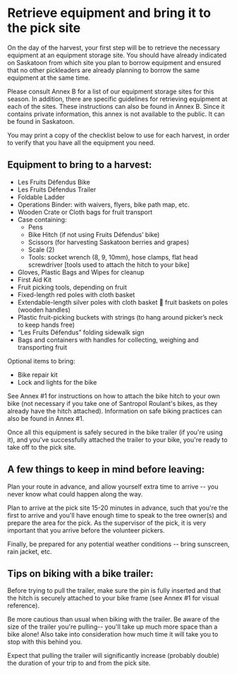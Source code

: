 # Retrieve equipment and bring it to the pick site

On the day of the harvest, your first step will be to retrieve the necessary equipment at an equipment storage site. You should have already indicated on Saskatoon from which site you plan to borrow equipment and ensured that no other pickleaders are already planning to borrow the same equipment at the same time.

Please consult Annex B for a list of our equipment storage sites for this season. In addition, there are specific guidelines for retrieving equipment at each of the sites. These instructions can also be found in Annex B. Since it contains private information, this annex is not available to the public. It can be found in Saskatoon.

You may print a copy of the checklist below to use for each harvest, in order to verify that you have all the equipment you need.

## Equipment to bring to a harvest:

- Les Fruits Défendus Bike
- Les Fruits Défendus Trailer
- Foldable Ladder
- Operations Binder: with waivers, flyers, bike path map, etc.
- Wooden Crate or Cloth bags for fruit transport
- Case containing:
  - Pens
  - Bike Hitch (if not using Fruits Défendus’ bike)
  - Scissors (for harvesting Saskatoon berries and grapes)
  - Scale (2)
  - Tools: socket wrench (8, 9, 10mm), hose clamps, flat head screwdriver [tools used to attach the hitch to your bike]
- Gloves, Plastic Bags and Wipes for cleanup
- First Aid Kit
- Fruit picking tools, depending on fruit
- Fixed-length red poles with cloth basket
- Extendable-length silver poles with cloth basket  fruit baskets on poles (wooden handles)
- Plastic fruit-picking buckets with strings (to hang around picker’s neck to keep hands free)
- “Les Fruits Défendus” folding sidewalk sign
- Bags and containers with handles for collecting, weighing and transporting fruit

Optional items to bring:
- Bike repair kit
- Lock and lights for the bike

See Annex #1 for instructions on how to attach the bike hitch to your own bike (not necessary if you take one of Santropol Roulant's bikes, as they already have the hitch attached). Information on safe biking practices can also be found in Annex #1.

Once all this equipment is safely secured in the bike trailer (if you're using it), and you've successfully attached the trailer to your bike, you're ready to take off to the pick site.

## A few things to keep in mind before leaving:

Plan your route in advance, and allow yourself extra time to arrive -- you never know what could happen along the way.

Plan to arrive at the pick site 15-20 minutes in advance, such that you're the first to arrive and you'll have enough time to speak to the tree owner(s) and prepare the area for the pick. As the supervisor of the pick, it is very important that you arrive before the volunteer pickers.

Finally, be prepared for any potential weather conditions -- bring sunscreen, rain jacket, etc.

## Tips on biking with a bike trailer:

Before trying to pull the trailer, make sure the pin is fully inserted and that the hitch is securely attached to your bike frame (see Annex #1 for visual reference).

Be more cautious than usual when biking with the trailer. Be aware of the size of the trailer you're pulling-- you'll take up much more space than a bike alone! Also take into consideration how much time it will take you to stop with this behind you.

Expect that pulling the trailer will significantly increase (probably double) the duration of your trip to and from the pick site.
